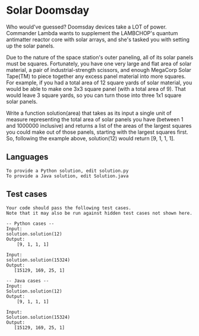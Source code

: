 # Solar Doomsday

Who would've guessed? Doomsday devices take a LOT of power. Commander Lambda wants to supplement the LAMBCHOP's quantum antimatter reactor core with solar arrays, and she's tasked you with setting up the solar panels.

Due to the nature of the space station's outer paneling, all of its solar panels must be squares. Fortunately, you have one very large and flat area of solar material, a pair of industrial-strength scissors, and enough MegaCorp Solar Tape(TM) to piece together any excess panel material into more squares. For example, if you had a total area of 12 square yards of solar material, you would be able to make one 3x3 square panel (with a total area of 9). That would leave 3 square yards, so you can turn those into three 1x1 square solar panels.

Write a function solution(area) that takes as its input a single unit of measure representing the total area of solar panels you have (between 1 and 1000000 inclusive) and returns a list of the areas of the largest squares you could make out of those panels, starting with the largest squares first. So, following the example above, solution(12) would return [9, 1, 1, 1].

## Languages

```
To provide a Python solution, edit solution.py
To provide a Java solution, edit Solution.java
```

## Test cases

```
Your code should pass the following test cases.
Note that it may also be run against hidden test cases not shown here.

-- Python cases --
Input:
solution.solution(12)
Output: 
    [9, 1, 1, 1]

Input:
solution.solution(15324)
Output:
   [15129, 169, 25, 1]

-- Java cases --
Input:
Solution.solution(12)
Output: 
    [9, 1, 1, 1]

Input:
Solution.solution(15324)
Output:
   [15129, 169, 25, 1]

```